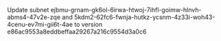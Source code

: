 Update subnet ejbmu-grnam-gk6ol-6irwa-htwoj-7ihfl-goimw-hlnvh-abms4-47v2e-zqe and 5kdm2-62fc6-fwnja-hutkz-ycsnm-4z33i-woh43-4cenu-ev7mi-gii6t-4ae to version e86ac9553a8eddbeffaa29267a216c9554d3a0c6
